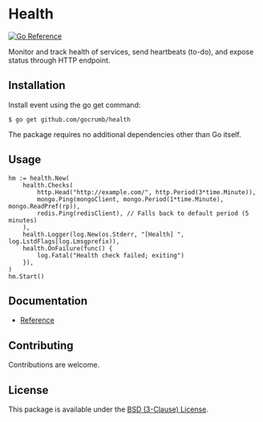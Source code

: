 # Health

[![Go Reference](https://pkg.go.dev/badge/github.com/gocrumb/health.svg)](https://pkg.go.dev/github.com/gocrumb/health)

Monitor and track health of services, send heartbeats (to-do), and expose status through HTTP endpoint.

## Installation

Install event using the go get command:

```
$ go get github.com/gocrumb/health
```

The package requires no additional dependencies other than Go itself.

## Usage

``` golang
hm := health.New(
	health.Checks(
		http.Head("http://example.com/", http.Period(3*time.Minute)),
		mongo.Ping(mongoClient, mongo.Period(1*time.Minute), mongo.ReadPref(rp)),
		redis.Ping(redisClient), // Falls back to default period (5 minutes)
	),
	health.Logger(log.New(os.Stderr, "[Health] ", log.LstdFlags|log.Lmsgprefix)),
	health.OnFailure(func() {
		log.Fatal("Health check failed; exiting")
	}),
)
hm.Start()
```

## Documentation

- [Reference](https://godoc.org/github.com/gocrumb/health)

## Contributing

Contributions are welcome.

## License

This package is available under the [BSD (3-Clause) License](https://opensource.org/licenses/BSD-3-Clause).

